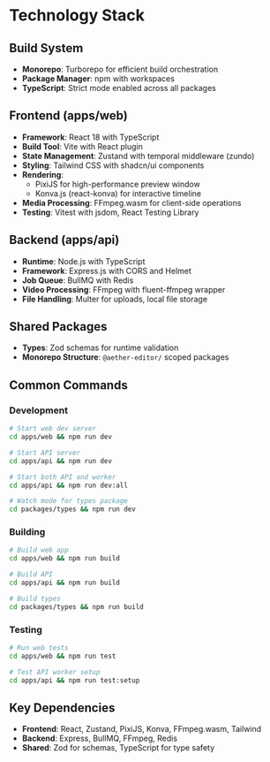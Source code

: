 # Technology Stack

## Build System
- **Monorepo**: Turborepo for efficient build orchestration
- **Package Manager**: npm with workspaces
- **TypeScript**: Strict mode enabled across all packages

## Frontend (apps/web)
- **Framework**: React 18 with TypeScript
- **Build Tool**: Vite with React plugin
- **State Management**: Zustand with temporal middleware (zundo)
- **Styling**: Tailwind CSS with shadcn/ui components
- **Rendering**: 
  - PixiJS for high-performance preview window
  - Konva.js (react-konva) for interactive timeline
- **Media Processing**: FFmpeg.wasm for client-side operations
- **Testing**: Vitest with jsdom, React Testing Library

## Backend (apps/api)
- **Runtime**: Node.js with TypeScript
- **Framework**: Express.js with CORS and Helmet
- **Job Queue**: BullMQ with Redis
- **Video Processing**: FFmpeg with fluent-ffmpeg wrapper
- **File Handling**: Multer for uploads, local file storage

## Shared Packages
- **Types**: Zod schemas for runtime validation
- **Monorepo Structure**: `@aether-editor/` scoped packages

## Common Commands

### Development
```bash
# Start web dev server
cd apps/web && npm run dev

# Start API server
cd apps/api && npm run dev

# Start both API and worker
cd apps/api && npm run dev:all

# Watch mode for types package
cd packages/types && npm run dev
```

### Building
```bash
# Build web app
cd apps/web && npm run build

# Build API
cd apps/api && npm run build

# Build types
cd packages/types && npm run build
```

### Testing
```bash
# Run web tests
cd apps/web && npm run test

# Test API worker setup
cd apps/api && npm run test:setup
```

## Key Dependencies
- **Frontend**: React, Zustand, PixiJS, Konva, FFmpeg.wasm, Tailwind
- **Backend**: Express, BullMQ, FFmpeg, Redis
- **Shared**: Zod for schemas, TypeScript for type safety